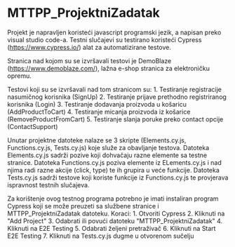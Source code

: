 # MTTPP_ProjektniZadatak

Projekt je napravljen koristeći javascript programski jezik, a napisan preko visual studio code-a. Testni slučajevi su testirano koristeći Cypress (https://www.cypress.io/) alat za automatizirane testove.


Stranica nad kojom su se izvršavali testovi je DemoBlaze (https://www.demoblaze.com/), lažna e-shop stranica za elektroničku opremu.

Testovi koji su se izvršavali nad tom stranicom su: 
        1. Testiranje registracije nasumičnog korisnika (SignUp)
        2. Testiranje prijave prethodno registriranog korisnika (Login)
        3. Testiranje dodavanja proizvoda u košaricu (AddProductToCart)
        4. Testiranje micanja proizvoda iz košarice (RemoveProductFromCart)
        5. Testiranje slanja poruke preko contact opcije (ContactSupport)


Unutar projektne datoteke nalaze se 3 skripte (Elements.cy.js, Functions.cy.js, Tests.cy.js) koje služe za obavljanje testova. 
Datoteka Elements.cy.js sadrži pozive koji dohvačaju razne elemente sa testne stranice.
Datoteka Functions.cy.js poziva elemente iz ELements.cy.js i nad njima radi razne akcije (click, type) te ih grupira u veće funkcije.
Datoteka Tests.cy.js sadrži testove koji koriste funkcije iz Functions.cy.js te provjerava ispravnost testnih slučajeva.


Za korištenje ovog testnog programa potrebno je imati instaliran program Cypress koji se može preuzeti sa službene stranice i MTTPP_ProjektniZadatak datoteku.
Koraci:
    1. Otvoriti Cypress
    2. Kliknuti na "Add Project"
    3. Odabrati ili povući datoteku "MTTPP_ProjektniZadatak"
    4. Kliknuti na E2E Testing
    5. Odabrati željeni pretraživač
    6. Kliknuti na Start E2E Testing
    7. Kliknuti na Tests.cy.js dugme u otvorenom sučelju
